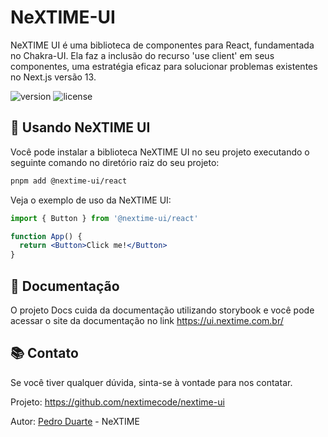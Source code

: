 # NeXTIME-UI

NeXTIME UI é uma biblioteca de componentes para React, fundamentada no Chakra-UI. Ela faz a inclusão do recurso 'use client' em seus componentes, uma estratégia eficaz para solucionar problemas existentes no Next.js versão 13.

![version](https://img.shields.io/npm/v/@nextime-ui/react.svg)
![license](https://img.shields.io/badge/license-MIT-green)

## 📝 Usando NeXTIME UI

Você pode instalar a biblioteca NeXTIME UI no seu projeto executando o seguinte comando no diretório raiz do seu projeto:

```bash
pnpm add @nextime-ui/react
```

Veja o exemplo de uso da NeXTIME UI:

```jsx
import { Button } from '@nextime-ui/react'

function App() {
  return <Button>Click me!</Button>
}
```

## 📖 Documentação

O projeto Docs cuida da documentação utilizando storybook e você pode acessar o site da documentação no link https://ui.nextime.com.br/

## 📚 Contato

Se você tiver qualquer dúvida, sinta-se à vontade para nos contatar.

Projeto: https://github.com/nextimecode/nextime-ui

Autor: [Pedro Duarte](https://github.com/phdduarte) - NeXTIME

